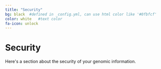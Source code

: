 ```yaml
---
title: "Security"
bg: black  #defined in _config.yml, can use html color like '#0fbfcf'
color: white   #text color
fa-icon: unlock
---
```


# Security

Here's a section about the security of your genomic information.
